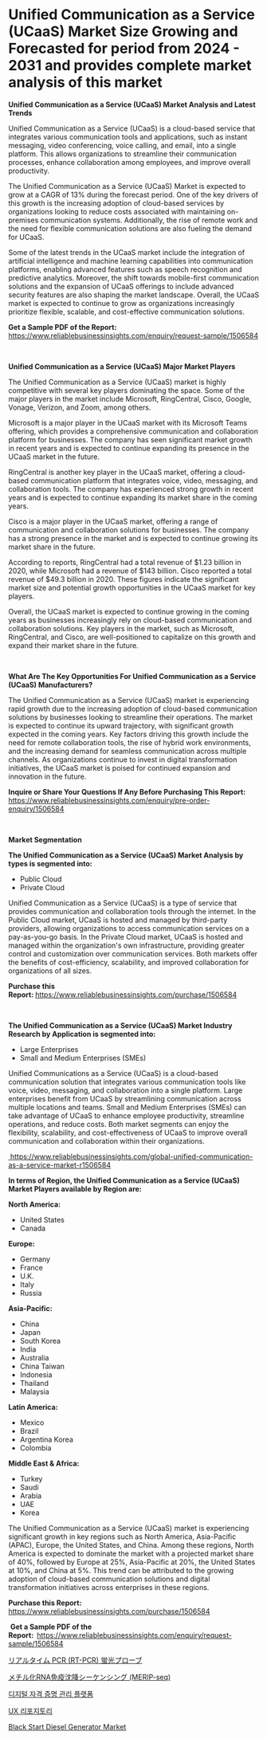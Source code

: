 <p><h1>Unified Communication as a Service (UCaaS) Market Size Growing and Forecasted for period from 2024 - 2031 and provides complete market analysis of this market</h1></p><p><strong>Unified Communication as a Service (UCaaS) Market Analysis and Latest Trends</strong></p>
<p><p>Unified Communication as a Service (UCaaS) is a cloud-based service that integrates various communication tools and applications, such as instant messaging, video conferencing, voice calling, and email, into a single platform. This allows organizations to streamline their communication processes, enhance collaboration among employees, and improve overall productivity.</p><p>The Unified Communication as a Service (UCaaS) Market is expected to grow at a CAGR of 13% during the forecast period. One of the key drivers of this growth is the increasing adoption of cloud-based services by organizations looking to reduce costs associated with maintaining on-premises communication systems. Additionally, the rise of remote work and the need for flexible communication solutions are also fueling the demand for UCaaS.</p><p>Some of the latest trends in the UCaaS market include the integration of artificial intelligence and machine learning capabilities into communication platforms, enabling advanced features such as speech recognition and predictive analytics. Moreover, the shift towards mobile-first communication solutions and the expansion of UCaaS offerings to include advanced security features are also shaping the market landscape. Overall, the UCaaS market is expected to continue to grow as organizations increasingly prioritize flexible, scalable, and cost-effective communication solutions.</p></p>
<p><strong>Get a Sample PDF of the Report:&nbsp;</strong> <a href="https://www.reliablebusinessinsights.com/enquiry/request-sample/1506584">https://www.reliablebusinessinsights.com/enquiry/request-sample/1506584</a></p>
<p>&nbsp;</p>
<p><strong>Unified Communication as a Service (UCaaS) Major Market Players</strong></p>
<p><p>The Unified Communication as a Service (UCaaS) market is highly competitive with several key players dominating the space. Some of the major players in the market include Microsoft, RingCentral, Cisco, Google, Vonage, Verizon, and Zoom, among others. </p><p>Microsoft is a major player in the UCaaS market with its Microsoft Teams offering, which provides a comprehensive communication and collaboration platform for businesses. The company has seen significant market growth in recent years and is expected to continue expanding its presence in the UCaaS market in the future.</p><p>RingCentral is another key player in the UCaaS market, offering a cloud-based communication platform that integrates voice, video, messaging, and collaboration tools. The company has experienced strong growth in recent years and is expected to continue expanding its market share in the coming years.</p><p>Cisco is a major player in the UCaaS market, offering a range of communication and collaboration solutions for businesses. The company has a strong presence in the market and is expected to continue growing its market share in the future.</p><p>According to reports, RingCentral had a total revenue of $1.23 billion in 2020, while Microsoft had a revenue of $143 billion. Cisco reported a total revenue of $49.3 billion in 2020. These figures indicate the significant market size and potential growth opportunities in the UCaaS market for key players.</p><p>Overall, the UCaaS market is expected to continue growing in the coming years as businesses increasingly rely on cloud-based communication and collaboration solutions. Key players in the market, such as Microsoft, RingCentral, and Cisco, are well-positioned to capitalize on this growth and expand their market share in the future.</p></p>
<p>&nbsp;</p>
<p><strong>What Are The Key Opportunities For Unified Communication as a Service (UCaaS) Manufacturers?</strong></p>
<p><p>The Unified Communication as a Service (UCaaS) market is experiencing rapid growth due to the increasing adoption of cloud-based communication solutions by businesses looking to streamline their operations. The market is expected to continue its upward trajectory, with significant growth expected in the coming years. Key factors driving this growth include the need for remote collaboration tools, the rise of hybrid work environments, and the increasing demand for seamless communication across multiple channels. As organizations continue to invest in digital transformation initiatives, the UCaaS market is poised for continued expansion and innovation in the future.</p></p>
<p><strong>Inquire or Share Your Questions If Any Before Purchasing This Report:</strong> <a href="https://www.reliablebusinessinsights.com/enquiry/pre-order-enquiry/1506584">https://www.reliablebusinessinsights.com/enquiry/pre-order-enquiry/1506584</a></p>
<p>&nbsp;</p>
<p><strong>Market Segmentation</strong></p>
<p><strong>The Unified Communication as a Service (UCaaS) Market Analysis by types is segmented into:</strong></p>
<p><ul><li>Public Cloud</li><li>Private Cloud</li></ul></p>
<p><p>Unified Communication as a Service (UCaaS) is a type of service that provides communication and collaboration tools through the internet. In the Public Cloud market, UCaaS is hosted and managed by third-party providers, allowing organizations to access communication services on a pay-as-you-go basis. In the Private Cloud market, UCaaS is hosted and managed within the organization's own infrastructure, providing greater control and customization over communication services. Both markets offer the benefits of cost-efficiency, scalability, and improved collaboration for organizations of all sizes.</p></p>
<p><strong>Purchase this Report:&nbsp;</strong><a href="https://www.reliablebusinessinsights.com/purchase/1506584">https://www.reliablebusinessinsights.com/purchase/1506584</a></p>
<p>&nbsp;</p>
<p><strong>The Unified Communication as a Service (UCaaS) Market Industry Research by Application is segmented into:</strong></p>
<p><ul><li>Large Enterprises</li><li>Small and Medium Enterprises (SMEs)</li></ul></p>
<p><p>Unified Communications as a Service (UCaaS) is a cloud-based communication solution that integrates various communication tools like voice, video, messaging, and collaboration into a single platform. Large enterprises benefit from UCaaS by streamlining communication across multiple locations and teams. Small and Medium Enterprises (SMEs) can take advantage of UCaaS to enhance employee productivity, streamline operations, and reduce costs. Both market segments can enjoy the flexibility, scalability, and cost-effectiveness of UCaaS to improve overall communication and collaboration within their organizations.</p></p>
<p><a href="https://www.reliablebusinessinsights.com/global-unified-communication-as-a-service-market-r1506584">&nbsp;https://www.reliablebusinessinsights.com/global-unified-communication-as-a-service-market-r1506584</a></p>
<p><strong>In terms of Region, the Unified Communication as a Service (UCaaS) Market Players available by Region are:</strong></p>
<p>
    <p> <strong> North America: </strong>
        <ul>
            <li>United States</li>
            <li>Canada</li>
        </ul>
        </p> 
    <p> <strong> Europe: </strong>
        <ul>
            <li>Germany</li>
            <li>France</li>
            <li>U.K.</li>
            <li>Italy</li>
            <li>Russia</li>
        </ul>
        </p> 
    <p> <strong> Asia-Pacific: </strong>
        <ul>
            <li>China</li>
            <li>Japan</li>
            <li>South Korea</li>
            <li>India</li>
            <li>Australia</li>
            <li>China Taiwan</li>
            <li>Indonesia</li>
            <li>Thailand</li>
            <li>Malaysia</li>
        </ul>
        </p> 
    <p> <strong> Latin America: </strong>
        <ul>
            <li>Mexico</li>
            <li>Brazil</li>
            <li>Argentina Korea</li>
            <li>Colombia</li>
        </ul>
        </p> 
    <p> <strong> Middle East & Africa: </strong>
        <ul>
            <li>Turkey</li>
            <li>Saudi</li>
            <li>Arabia</li>
            <li>UAE</li>
            <li>Korea</li>
        </ul>
    </p>
    </p>
<p><p>The Unified Communication as a Service (UCaaS) market is experiencing significant growth in key regions such as North America, Asia-Pacific (APAC), Europe, the United States, and China. Among these regions, North America is expected to dominate the market with a projected market share of 40%, followed by Europe at 25%, Asia-Pacific at 20%, the United States at 10%, and China at 5%. This trend can be attributed to the growing adoption of cloud-based communication solutions and digital transformation initiatives across enterprises in these regions.</p></p>
<p><strong>Purchase this Report: </strong><a href="https://www.reliablebusinessinsights.com/purchase/1506584">https://www.reliablebusinessinsights.com/purchase/1506584</a></p>
<p>&nbsp;<strong>Get a Sample PDF of the Report:&nbsp;&nbsp;</strong><a href="https://www.reliablebusinessinsights.com/enquiry/request-sample/1506584">https://www.reliablebusinessinsights.com/enquiry/request-sample/1506584</a></p>
<p><strong></strong></p>
<p><p><a href="https://github.com/tanyaali3/Market-Research-Report-List-1/blob/main/7078870151719.md">リアルタイム PCR (RT-PCR) 蛍光プローブ</a></p><p><a href="https://github.com/reliezer65/Market-Research-Report-List-1/blob/main/5692308151718.md">メチル化RNA免疫沈降シーケンシング (MERIP-seq)</a></p><p><a href="https://github.com/khytkeqagplkzqvh/Market-Research-Report-List-2/blob/main/7048769161632.md">디지털 자격 증명 관리 플랫폼</a></p><p><a href="https://github.com/bvubpqd5241630/Market-Research-Report-List-2/blob/main/2133347161631.md">UX 리포지토리</a></p><p><a href="https://github.com/nicholepatriciadoylenwnrjr0/Market-Research-Report-List-3/blob/main/black-start-diesel-generator-market.md">Black Start Diesel Generator Market</a></p></p>